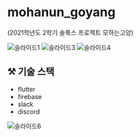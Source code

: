 # mohanun_goyang

(2021학년도 2학기 솔룩스 프로젝트 모하는고양)

![슬라이드1](https://user-images.githubusercontent.com/64300626/161085805-fd79b539-ca96-41e5-9df2-6984a711fb6c.JPG)
![슬라이드3](https://user-images.githubusercontent.com/64300626/161085848-7aefe3c1-8012-4571-931d-550d06342fab.JPG)
![슬라이드4](https://user-images.githubusercontent.com/64300626/161085867-e71b5796-04d8-446c-baf3-c237bebabaed.JPG)

## ⚒ 기술 스택
* flutter
* firebase
* slack
* discord

![슬라이드6](https://user-images.githubusercontent.com/64300626/161086116-d8f9d858-7003-45be-8399-75a6278e386a.JPG)
